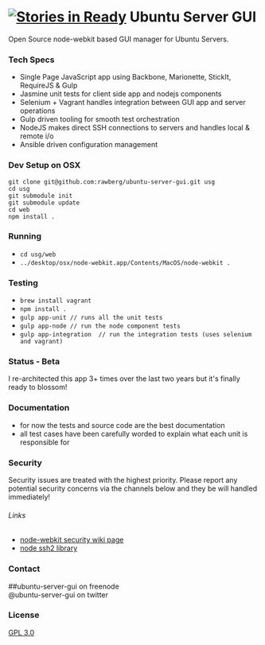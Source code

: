 [![Stories in Ready](https://badge.waffle.io/rawberg/ubuntu-server-gui.png?label=ready&title=Ready)](https://waffle.io/rawberg/ubuntu-server-gui)
Ubuntu Server GUI
=================

Open Source node-webkit based GUI manager for Ubuntu Servers.

### Tech Specs
- Single Page JavaScript app using Backbone, Marionette, StickIt, RequireJS & Gulp
- Jasmine unit tests for client side app and nodejs components
- Selenium + Vagrant handles integration between GUI app and server operations
- Gulp driven tooling for smooth test orchestration
- NodeJS makes direct SSH connections to servers and handles local & remote i/o
- Ansible driven configuration management

### Dev Setup on OSX
```
git clone git@github.com:rawberg/ubuntu-server-gui.git usg
cd usg  
git submodule init  
git submodule update
cd web
npm install .
```

### Running
- ```cd usg/web```
- ```../desktop/osx/node-webkit.app/Contents/MacOS/node-webkit .```

### Testing
- ```brew install vagrant```
- ```npm install .```
- ```gulp app-unit // runs all the unit tests```
- ```gulp app-node // run the node component tests```
- ```gulp app-integration  // run the integration tests (uses selenium and vagrant)```

### Status - Beta
I re-architected this app 3+ times over the last two years but it's finally ready to blossom!

### Documentation
- for now the tests and source code are the best documentation
- all test cases have been carefully worded to explain what each unit is responsible for

### Security
Security issues are treated with the highest priority. Please report any potential security concerns via the channels below and they be will handled immediately!

###### Links
* [node-webkit security wiki page](https://github.com/rogerwang/node-webkit/wiki/Security) 
* [node ssh2 library](https://github.com/mscdex/ssh2) 

### Contact
\#\#ubuntu-server-gui on freenode  
@ubuntu-server-gui on twitter  

### License
[GPL 3.0](http://opensource.org/licenses/GPL-3.0)
